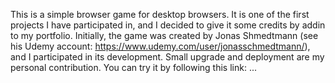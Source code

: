 This is a simple browser game for desktop browsers. It is one of the first projects I have participated in, and I decided to give it some credits by addin to my portfolio. Initially, the game was created by Jonas Shmedtmann (see his Udemy account: https://www.udemy.com/user/jonasschmedtmann/), and I participated in its development. Small upgrade and deployment are my personal contribution. You can try it by following this link: ...
